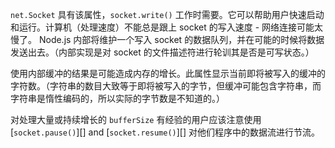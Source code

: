 <!-- YAML
added: v0.3.8
-->

`net.Socket` 具有该属性，`socket.write()` 工作时需要。它可以帮助用户快速启动和运行。计算机（处理速度）不能总是跟上 socket 的写入速度 - 网络连接可能太慢了。 Node.js 内部将维护一个写入 socket 的数据队列，并在可能的时候将数据发送出去。（内部实现是对 socket 的文件描述符进行轮训其是否是可写状态。）

使用内部缓冲的结果是可能造成内存的增长。此属性显示当前即将被写入的缓冲的字符数。（字符串的数目大致等于即将被写入的字节，但缓冲可能包含字符串，而字符串是惰性编码的，所以实际的字节数是不知道的。）

对处理大量或持续增长的 `bufferSize` 有经验的用户应该注意使用 [`socket.pause()`][] and [`socket.resume()`][] 对他们程序中的数据流进行节流。
